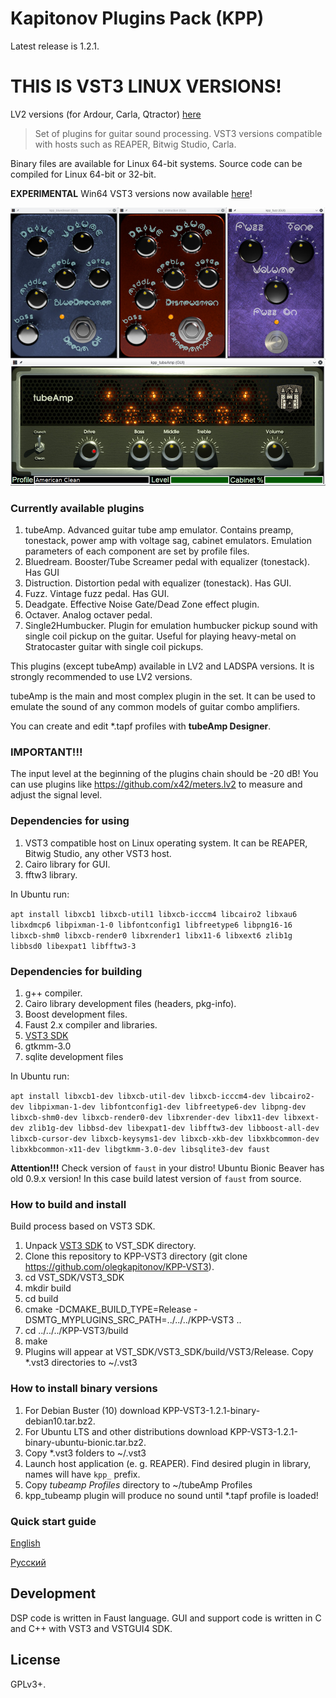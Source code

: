 Kapitonov Plugins Pack (KPP)
============================

Latest release is 1.2.1.

THIS IS VST3 LINUX VERSIONS!
===========================

LV2 versions (for Ardour, Carla, Qtractor) [here](https://github.com/olegkapitonov/Kapitonov-Plugins-Pack)

> Set of plugins for guitar sound processing.
> VST3 versions compatible with hosts such as REAPER, Bitwig Studio, Carla.

Binary files are available for Linux 64-bit systems.
Source code can be compiled for Linux 64-bit or 32-bit.

**EXPERIMENTAL** Win64 VST3 versions now available [here](https://kpp-tubeamp.com/downloads)!

![Screenshot](screen.jpg)

### Currently available plugins

1. tubeAmp.
   Advanced guitar tube amp emulator. Contains preamp,
   tonestack, power amp with voltage sag, cabinet emulators.
   Emulation parameters of each component are set by profile files.
2. Bluedream.
   Booster/Tube Screamer pedal with equalizer (tonestack).
   Has GUI
3. Distruction.
   Distortion pedal with equalizer (tonestack).
   Has GUI.
4. Fuzz.
   Vintage fuzz pedal.
   Has GUI.
5. Deadgate.
   Effective Noise Gate/Dead Zone effect plugin.
6. Octaver.
   Analog octaver pedal.
7. Single2Humbucker.
   Plugin for emulation humbucker pickup sound with
   single coil pickup on the guitar. Useful for playing
   heavy-metal on Stratocaster guitar with single coil pickups.


This plugins (except tubeAmp) available in LV2 and LADSPA versions. It is
strongly recommended to use LV2 versions.

tubeAmp is the main and most complex plugin in the set.
It can be used to emulate the sound of any common models
of guitar combo amplifiers.

You can create and edit \*.tapf profiles with **tubeAmp Designer**.

### IMPORTANT!!!

The input level at the beginning of the plugins chain should be -20 dB!
You can use plugins like https://github.com/x42/meters.lv2 to measure
and adjust the signal level.


### Dependencies for using

1. VST3 compatible host on Linux operating system.
   It can be REAPER, Bitwig Studio, any other VST3 host.
2. Cairo library for GUI.
3. fftw3 library.

In Ubuntu run:

`apt install libxcb1 libxcb-util1 libxcb-icccm4 libcairo2 libxau6 libxdmcp6 libpixman-1-0 libfontconfig1 libfreetype6 libpng16-16 libxcb-shm0 libxcb-render0 libxrender1 libx11-6 libxext6 zlib1g libbsd0 libexpat1 libfftw3-3`

### Dependencies for building

1. g++ compiler.
2. Cairo library development files (headers, pkg-info).
3. Boost development files.
4. Faust 2.x compiler and libraries.
5. [VST3 SDK](https://www.steinberg.net/vst3sdk)
6. gtkmm-3.0
7. sqlite development files

In Ubuntu run:

`apt install libxcb1-dev libxcb-util-dev libxcb-icccm4-dev libcairo2-dev libpixman-1-dev libfontconfig1-dev libfreetype6-dev libpng-dev libxcb-shm0-dev libxcb-render0-dev libxrender-dev libx11-dev libxext-dev zlib1g-dev libbsd-dev libexpat1-dev libfftw3-dev libboost-all-dev libxcb-cursor-dev libxcb-keysyms1-dev libxcb-xkb-dev libxkbcommon-dev libxkbcommon-x11-dev libgtkmm-3.0-dev libsqlite3-dev faust`

**Attention!!!** Check version of `faust` in your distro! Ubuntu Bionic Beaver has old 0.9.x version!
In this case build latest version of `faust` from source.

### How to build and install

Build process based on VST3 SDK.

1. Unpack [VST3 SDK](https://www.steinberg.net/vst3sdk) to VST_SDK directory.
2. Clone this repository to KPP-VST3 directory (git clone https://github.com/olegkapitonov/KPP-VST3).
3. cd VST_SDK/VST3_SDK
4. mkdir build
5. cd build
6. cmake -DCMAKE_BUILD_TYPE=Release -DSMTG_MYPLUGINS_SRC_PATH=../../../KPP-VST3 ..
7. cd ../../../KPP-VST3/build
8. make
9. Plugins will appear at VST_SDK/VST3_SDK/build/VST3/Release.
   Copy *.vst3 directories to ~/.vst3

### How to install binary versions

1. For Debian Buster (10) download KPP-VST3-1.2.1-binary-debian10.tar.bz2.
2. For Ubuntu LTS and other distributions download KPP-VST3-1.2.1-binary-ubuntu-bionic.tar.bz2.
3. Copy *.vst3 folders to ~/.vst3
4. Launch host application (e. g. REAPER). Find desired plugin in library,
   names will have `kpp_` prefix.
5. Copy *tubeamp Profiles* directory to ~/tubeAmp Profiles
6. kpp_tubeamp plugin will produce no sound until *.tapf profile is loaded!

### Quick start guide

[English](https://github.com/olegkapitonov/Kapitonov-Plugins-Pack/blob/master/guide.md)

[Русский](https://github.com/olegkapitonov/Kapitonov-Plugins-Pack/blob/master/guide_ru.md)


## Development

DSP code is written in Faust language. GUI and support code is written in C and C++
with VST3 and VSTGUI4 SDK.

## License

GPLv3+.
